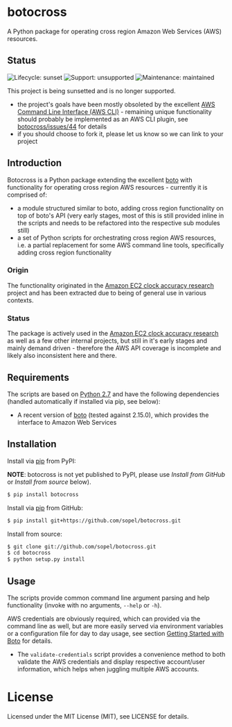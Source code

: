 # botocross

A Python package for operating cross region Amazon Web Services (AWS) resources.

## Status

![Lifecycle: sunset](https://img.shields.io/badge/lifecycle-sunset-blue.svg) ![Support: unsupported](https://img.shields.io/badge/support-unsupported-yellow.svg) ![Maintenance: maintained](https://img.shields.io/badge/maintenance-maintained-green.svg)

This project is being sunsetted and is no longer supported.
* the project's goals have been mostly obsoleted by the excellent [AWS Command Line Interface (AWS CLI)](https://github.com/aws/aws-cli) - remaining unique functionality should probably be implemented as an AWS CLI plugin, see [botocross/issues/44](https://github.com/sopel/botocross/issues/44) for details
* if you should choose to fork it, please let us know so we can link to your project

## Introduction

Botocross is a Python package extending the excellent [boto](https://github.com/boto/boto) with functionality for operating cross region AWS resources - currently it is comprised of:
* a module structured similar to boto, adding cross region functionality on top of boto's API (very early stages, most of this is still provided inline in the scripts and needs to be 
refactored into the respective sub modules still)
* a set of Python scripts for orchestrating cross region AWS resources, i.e. a partial replacement for some AWS command line tools, specifically adding cross region functionality

### Origin

The functionality originated in the [Amazon EC2 clock accuracy research](https://github.com/cityindex/ec2-clock-accuracy-research) project and has been extracted due to being of 
general use in various contexts.

### Status

The package is actively used in the [Amazon EC2 clock accuracy research](https://github.com/cityindex/ec2-clock-accuracy-research) as well as a few other internal projects, 
but still in it's early stages and mainly demand driven - therefore the AWS API coverage is incomplete and likely also inconsistent here and there.

## Requirements

The scripts are based on [Python 2.7](http://python.org/) and have the following dependencies (handled automatically if installed via pip, see below):

* A recent version of [boto](https://github.com/boto/boto) (tested against 2.15.0), which provides the interface to Amazon Web Services

## Installation

Install via [pip](http://www.pip-installer.org/) from PyPI:

**NOTE**: botocross is not yet published to PyPI, please use _Install from GitHub_ or _Install from source_ below).

```sh
$ pip install botocross
```

Install via [pip](http://www.pip-installer.org/) from GitHub:

```sh
$ pip install git+https://github.com/sopel/botocross.git
```

Install from source:

```sh
$ git clone git://github.com/sopel/botocross.git
$ cd botocross
$ python setup.py install
```

## Usage

The scripts provide common command line argument parsing and help functionality (invoke with no arguments, `--help` or `-h`).

AWS credentials are obviously required, which can provided via the command line as well, 
but are more easily served via environment variables or a configuration file for day to day usage, 
see section [Getting Started with Boto](https://github.com/boto/boto#getting-started-with-boto) for details.

* The `validate-credentials` script provides a convenience method to both validate the AWS credentials and 
display respective account/user information, which helps when juggling multiple AWS accounts.

# License
 
Licensed under the MIT License (MIT), see LICENSE for details.
